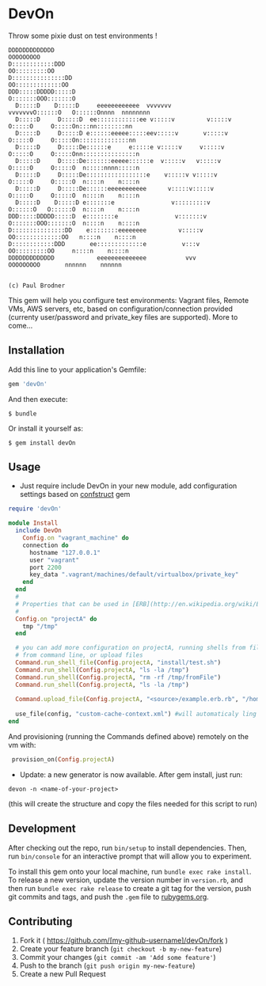 # DevOn
Throw some pixie dust on test environments !

```
DDDDDDDDDDDDD                                                        OOOOOOOOO
D::::::::::::DDD                                                   OO:::::::::OO
D:::::::::::::::DD                                               OO:::::::::::::OO
DDD:::::DDDDD:::::D                                             O:::::::OOO:::::::O
  D:::::D    D:::::D     eeeeeeeeeeee  vvvvvvv           vvvvvvvO::::::O   O::::::Onnnn  nnnnnnnn
  D:::::D     D:::::D  ee::::::::::::ee v:::::v         v:::::v O:::::O     O:::::On:::nn::::::::nn
  D:::::D     D:::::D e::::::eeeee:::::eev:::::v       v:::::v  O:::::O     O:::::On::::::::::::::nn
  D:::::D     D:::::De::::::e     e:::::e v:::::v     v:::::v   O:::::O     O:::::Onn:::::::::::::::n
  D:::::D     D:::::De:::::::eeeee::::::e  v:::::v   v:::::v    O:::::O     O:::::O  n:::::nnnn:::::n
  D:::::D     D:::::De:::::::::::::::::e    v:::::v v:::::v     O:::::O     O:::::O  n::::n    n::::n
  D:::::D     D:::::De::::::eeeeeeeeeee      v:::::v:::::v      O:::::O     O:::::O  n::::n    n::::n
  D:::::D    D:::::D e:::::::e                v:::::::::v       O::::::O   O::::::O  n::::n    n::::n
DDD:::::DDDDD:::::D  e::::::::e                v:::::::v        O:::::::OOO:::::::O  n::::n    n::::n
D:::::::::::::::DD    e::::::::eeeeeeee         v:::::v          OO:::::::::::::OO   n::::n    n::::n
D::::::::::::DDD       ee:::::::::::::e          v:::v             OO:::::::::OO     n::::n    n::::n
DDDDDDDDDDDDD            eeeeeeeeeeeeee           vvv                OOOOOOOOO       nnnnnn    nnnnnn

                                                                                     (c) Paul Brodner
```                                                                                     
This gem will help you configure test environments: Vagrant files, Remote VMs, AWS servers, etc,  based on configuration/connection provided (currenty user/password and private_key files are supported). More to come...

## Installation

Add this line to your application's Gemfile:

```ruby
gem 'devOn'
```

And then execute:

    $ bundle

Or install it yourself as:

    $ gem install devOn

## Usage

* Just require include DevOn in your new module, add configuration settings based on [confstruct](https://github.com/mbklein/confstruct) gem
```ruby
require 'devOn'

module Install
  include DevOn
    Config.on "vagrant_machine" do
    connection do
      hostname "127.0.0.1"
      user "vagrant"
      port 2200
      key_data ".vagrant/machines/default/virtualbox/private_key"
    end
  end
  #
  # Properties that can be used in [ERB](http://en.wikipedia.org/wiki/ERuby) templates or shell scripts
  #
  Config.on "projectA" do
    tmp "/tmp"
  end

  # you can add more configuration on projectA, running shells from file
  # from command line, or upload files
  Command.run_shell_file(Config.projectA, "install/test.sh")
  Command.run_shell(Config.projectA, "ls -la /tmp")
  Command.run_shell(Config.projectA, "rm -rf /tmp/fromFile")
  Command.run_shell(Config.projectA, "ls -la /tmp")
  
  Command.upload_file(Config.projectA, "<source>/example.erb.rb", "/home/vagrant/test.rb")
  
  use_file(config, "custom-cache-context.xml") #will automaticaly ling "configs/projectA/custom-cache-context.xml" file
end
```
And provisioning (running the Commands defined above) remotely on the vm with:
```ruby
 provision_on(Config.projectA)
```
* Update: a new generator is now available. After gem install, just run:
```
devon -n <name-of-your-project>
```
(this will create the structure and copy the files needed for this script to run)

## Development

After checking out the repo, run `bin/setup` to install dependencies. Then, run `bin/console` for an interactive prompt that will allow you to experiment.

To install this gem onto your local machine, run `bundle exec rake install`. To release a new version, update the version number in `version.rb`, and then run `bundle exec rake release` to create a git tag for the version, push git commits and tags, and push the `.gem` file to [rubygems.org](https://rubygems.org).

## Contributing

1. Fork it ( https://github.com/[my-github-username]/devOn/fork )
2. Create your feature branch (`git checkout -b my-new-feature`)
3. Commit your changes (`git commit -am 'Add some feature'`)
4. Push to the branch (`git push origin my-new-feature`)
5. Create a new Pull Request
